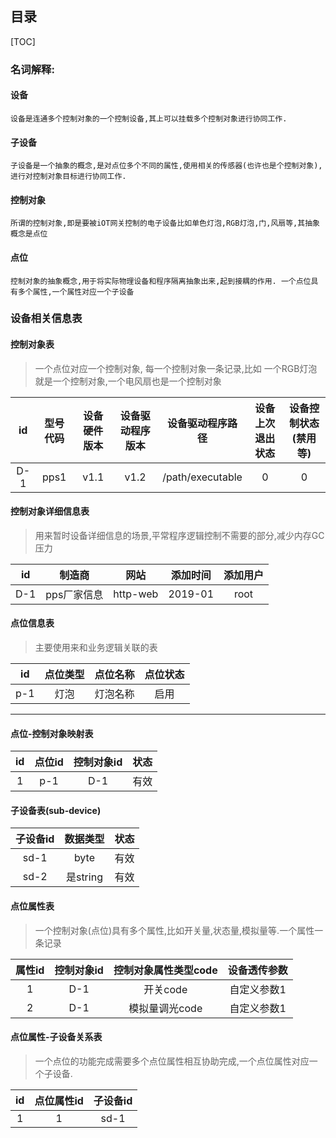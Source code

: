 ## 目录

[TOC]



### 名词解释:

#### 设备
    设备是连通多个控制对象的一个控制设备,其上可以挂载多个控制对象进行协同工作.

#### 子设备
    子设备是一个抽象的概念,是对点位多个不同的属性,使用相关的传感器(也许也是个控制对象),进行对控制对象目标进行协同工作.

#### 控制对象
    所谓的控制对象,即是要被iOT网关控制的电子设备比如单色灯泡,RGB灯泡,门,风扇等,其抽象概念是点位

#### 点位
    控制对象的抽象概念,用于将实际物理设备和程序隔离抽象出来,起到接耦的作用. 一个点位具有多个属性,一个属性对应一个子设备

### 设备相关信息表

####  控制对象表  
> 一个点位对应一个控制对象, 每一个控制对象一条记录,比如 一个RGB灯泡就是一个控制对象,一个电风扇也是一个控制对象

|id | 型号代码 | 设备硬件版本| 设备驱动程序版本| 设备驱动程序路径 |设备上次退出状态 |设备控制状态(禁用等)|
|:---:|:---:|:---:|:---:|:---:|:---:|:---:|
| D-1 | pps1    |  v1.1   |       v1.2   |    /path/executable | 0      |      0|

#### 控制对象详细信息表
>用来暂时设备详细信息的场景,平常程序逻辑控制不需要的部分,减少内存GC压力

|id | 制造商    |    网站  |    添加时间 | 添加用户 |
|:---:|:---:|:---:|:---:|:---:|
|D-1 | pps厂家信息 |  http-web | 2019-01  |root|


#### 点位信息表 
>主要使用来和业务逻辑关联的表

|id | 点位类型 | 点位名称|点位状态|
|:---:|:---:|:---:|:---:|
|p-1  | 灯泡  |  灯泡名称 |启用|

---


#### 点位-控制对象映射表

| 	id|  点位id |  控制对象id| 状态|
|:---:|:---:|:---:|:---:|
|1  |  p-1  |    D-1    |   有效|

#### 子设备表(sub-device)

| 子设备id | 数据类型 | 状态 |
| :------: | :------: | :--: |
|   sd-1   |   byte   | 有效 |
|   sd-2   | 是string | 有效 |



#### 点位属性表

> 一个控制对象(点位)具有多个属性,比如开关量,状态量,模拟量等.一个属性一条记录

|   属性id | 控制对象id  |   控制对象属性类型code| 设备透传参数 |
|:---:|:---:|:---:|:---:|
|   1 |  D-1  | 开关code|自定义参数1|
| 2 |  D-1   | 模拟量调光code|自定义参数1|

 

#### 点位属性-子设备关系表

> 一个点位的功能完成需要多个点位属性相互协助完成,一个点位属性对应一个子设备.

|  id  | 点位属性id | 子设备id |
| :--: | :--------: | :------: |
|  1   |     1      |   sd-1   |

